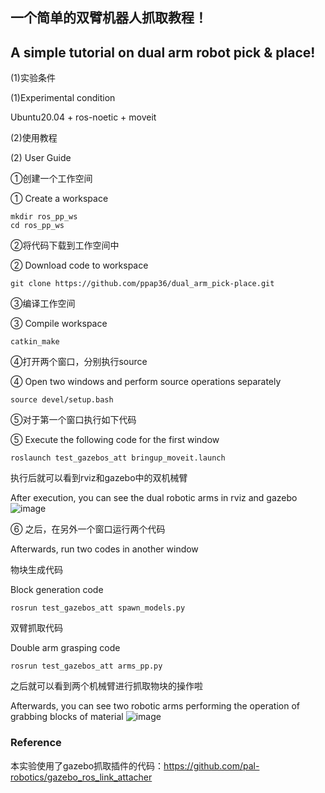 ## 一个简单的双臂机器人抓取教程！
## A simple tutorial on dual arm robot pick & place!

(1)实验条件

(1)Experimental condition

Ubuntu20.04 + ros-noetic + moveit

(2)使用教程

(2) User Guide

①创建一个工作空间

① Create a workspace

```
mkdir ros_pp_ws
cd ros_pp_ws
```

②将代码下载到工作空间中

② Download code to workspace

```
git clone https://github.com/ppap36/dual_arm_pick-place.git
```

③编译工作空间

③ Compile workspace

```
catkin_make
```

④打开两个窗口，分别执行source 

④ Open two windows and perform source operations separately

```
source devel/setup.bash
```

⑤对于第一个窗口执行如下代码

⑤ Execute the following code for the first window
```
roslaunch test_gazebos_att bringup_moveit.launch
```
执行后就可以看到rviz和gazebo中的双机械臂

After execution, you can see the dual robotic arms in rviz and gazebo
![image](https://github.com/ppap36/dual_arm_pick-place/assets/108739132/73da675b-5ba8-48e7-9081-48fc92777b74)

⑥
之后，在另外一个窗口运行两个代码

Afterwards, run two codes in another window


物块生成代码

Block generation code
```
rosrun test_gazebos_att spawn_models.py
```
双臂抓取代码

Double arm grasping code
```
rosrun test_gazebos_att arms_pp.py
```
之后就可以看到两个机械臂进行抓取物块的操作啦

Afterwards, you can see two robotic arms performing the operation of grabbing blocks of material
![image](https://github.com/ppap36/dual_arm_pick-place/assets/108739132/6c672349-caaf-4682-ba3c-a3c3646c7236)

### Reference

本实验使用了gazebo抓取插件的代码：https://github.com/pal-robotics/gazebo_ros_link_attacher
